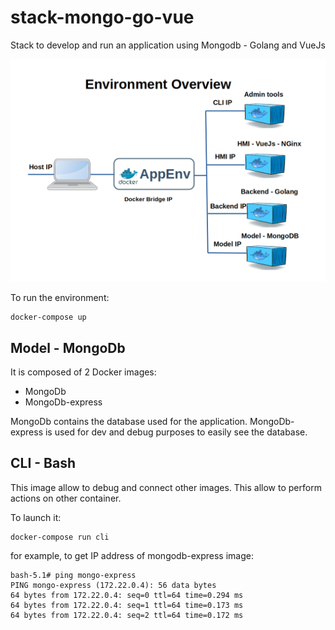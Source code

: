 # stack-mongo-go-vue
Stack to develop and run an application using Mongodb - Golang and VueJs

![Stack Overview](doc/app_env-02-stack_overview.png)

To run the environment:

```
docker-compose up
```

## Model - MongoDb

It is composed of 2 Docker images:
- MongoDb
- MongoDb-express

MongoDb contains the database used for the application.
MongoDb-express is used for dev and debug purposes to easily see the database.

## CLI - Bash

This image allow to debug and connect other images. This allow to perform actions on other container.

To launch it:
```
docker-compose run cli
```

for example, to get IP address of mongodb-express image:
```
bash-5.1# ping mongo-express
PING mongo-express (172.22.0.4): 56 data bytes
64 bytes from 172.22.0.4: seq=0 ttl=64 time=0.294 ms
64 bytes from 172.22.0.4: seq=1 ttl=64 time=0.173 ms
64 bytes from 172.22.0.4: seq=2 ttl=64 time=0.172 ms 
```
